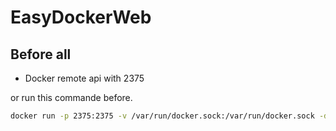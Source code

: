 # EasyDockerWeb


## Before all

- Docker remote api with 2375 

or run this commande before.


```bash
docker run -p 2375:2375 -v /var/run/docker.sock:/var/run/docker.sock -d -e PORT=2375 shipyard/docker-proxy
```

